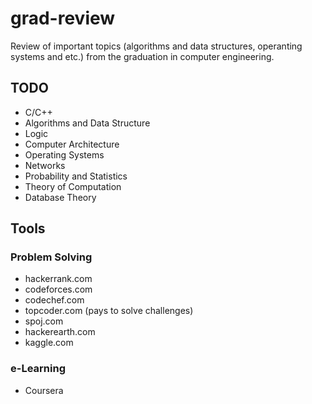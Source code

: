 # grad-review

Review of important topics (algorithms and data structures, operanting systems and etc.) from the graduation in computer engineering.


## TODO

- C/C++
- Algorithms and Data Structure
- Logic
- Computer Architecture
- Operating Systems
- Networks
- Probability and Statistics
- Theory of Computation
- Database Theory


## Tools


### Problem Solving

- hackerrank.com
- codeforces.com
- codechef.com
- topcoder.com (pays to solve challenges)
- spoj.com
- hackerearth.com
- kaggle.com


### e-Learning

- Coursera